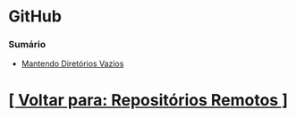 # GitHub

### Sumário

- [Mantendo Diretórios Vazios](./2-mantendo-diretorios-vazios.md)

# [[ Voltar para: Repositórios Remotos ]](../repositorios-remotos.md)